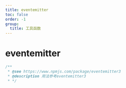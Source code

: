 ```yaml
---
title: eventemitter
toc: false
order: -1
group:
  title: 工具函数
---
```


# eventemitter

```typescript
/**
 * @see https://www.npmjs.com/package/eventemitter3
 * @description 用法参考eventemitter3
 * */
```

<code src="./demo.tsx" inline></code>

